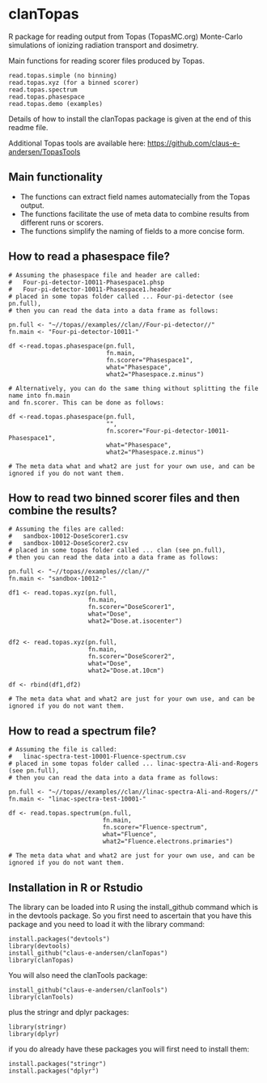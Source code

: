 # clanTopas
R package for reading output from Topas (TopasMC.org) Monte-Carlo simulations of ionizing radiation transport and dosimetry. 

Main functions for reading scorer files produced by Topas.  
```
read.topas.simple (no binning)
read.topas.xyz (for a binned scorer)
read.topas.spectrum
read.topas.phasespace
read.topas.demo (examples)
```
Details of how to install the clanTopas package is given at the end of this readme file.

Additional Topas tools are available here: https://github.com/claus-e-andersen/TopasTools

## Main functionality
- The functions can extract field names automatecially from the Topas output.
- The functions facilitate the use of meta data to combine results from different runs or scorers.
- The functions simplify the naming of fields to a more concise form.

## How to read a phasespace file?

```
# Assuming the phasespace file and header are called:
#   Four-pi-detector-10011-Phasespace1.phsp
#   Four-pi-detector-10011-Phasespace1.header
# placed in some topas folder called ... Four-pi-detector (see pn.full),
# then you can read the data into a data frame as follows:

pn.full <- "~//topas//examples//clan//Four-pi-detector//"
fn.main <- "Four-pi-detector-10011-"

df <-read.topas.phasespace(pn.full, 
                           fn.main, 
                           fn.scorer="Phasespace1",
                           what="Phasespace",
                           what2="Phasespace.z.minus")

# Alternatively, you can do the same thing without splitting the file name into fn.main
and fn.scorer. This can be done as follows:

df <-read.topas.phasespace(pn.full, 
                           "", 
                           fn.scorer="Four-pi-detector-10011-Phasespace1",
                           what="Phasespace",
                           what2="Phasespace.z.minus")

# The meta data what and what2 are just for your own use, and can be ignored if you do not want them.                           
```                          

## How to read two binned scorer files and then combine the results?

```
# Assuming the files are called:
#   sandbox-10012-DoseScorer1.csv
#   sandbox-10012-DoseScorer2.csv
# placed in some topas folder called ... clan (see pn.full),
# then you can read the data into a data frame as follows:

pn.full <- "~//topas//examples//clan//"
fn.main <- "sandbox-10012-"

df1 <- read.topas.xyz(pn.full,
                      fn.main,
                      fn.scorer="DoseScorer1",
                      what="Dose",
                      what2="Dose.at.isocenter")


df2 <- read.topas.xyz(pn.full,
                      fn.main,
                      fn.scorer="DoseScorer2",
                      what="Dose",
                      what2="Dose.at.10cm")

df <- rbind(df1,df2)

# The meta data what and what2 are just for your own use, and can be ignored if you do not want them.                           
```

## How to read a spectrum file?

```
# Assuming the file is called:
#   linac-spectra-test-10001-Fluence-spectrum.csv
# placed in some topas folder called ... linac-spectra-Ali-and-Rogers (see pn.full),
# then you can read the data into a data frame as follows:

pn.full <- "~//topas//examples//clan//linac-spectra-Ali-and-Rogers//"
fn.main <- "linac-spectra-test-10001-"

df <- read.topas.spectrum(pn.full,
                          fn.main,
                          fn.scorer="Fluence-spectrum",
                          what="Fluence",
                          what2="Fluence.electrons.primaries")

# The meta data what and what2 are just for your own use, and can be ignored if you do not want them.                           
```

## Installation in R or Rstudio

The library can be loaded into R using the install_github command which is in the devtools package. So you first need to ascertain that you have this package and you need to load it with the library command:

```
install.packages("devtools")
library(devtools)
install_github("claus-e-andersen/clanTopas")
library(clanTopas)
```
You will also need the clanTools package:

```
install_github("claus-e-andersen/clanTools")
library(clanTools)
```

plus the stringr and dplyr packages:

```
library(stringr)
library(dplyr)
```
if you do already have these packages you will first need to install them:
```
install.packages("stringr")
install.packages("dplyr")
```
